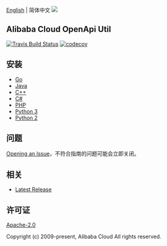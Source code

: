 [English](README.md) | 简体中文
![](https://aliyunsdk-pages.alicdn.com/icons/AlibabaCloud.svg)

## Alibaba Cloud OpenApi Util

[![Travis Build Status](https://travis-ci.org/aliyun/darabonba-openapi-util.svg?branch=master)](https://travis-ci.org/aliyun/darabonba-openapi-util)
[![codecov](https://codecov.io/gh/aliyun/darabonba-openapi-util/branch/master/graph/badge.svg)](https://codecov.io/gh/aliyun/darabonba-openapi-util)

## 安装

- [Go](./golang/README-CN.md)
- [Java](./java/README-CN.md)
- [C++](./cpp/README-CN.md)
- [C#](./csharp/)
- [PHP](./php/README-CN.md)
- [Python 3](./python/README-CN.md)
- [Python 2](./python2/README-CN.md)

## 问题

[Opening an Issue](https://github.com/aliyun/darabonba-openapi-util/issues/new)，不符合指南的问题可能会立即关闭。

## 相关

- [Latest Release](https://github.com/aliyun/darabonba-openapi-util)

## 许可证

[Apache-2.0](http://www.apache.org/licenses/LICENSE-2.0)

Copyright (c) 2009-present, Alibaba Cloud All rights reserved.
